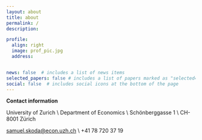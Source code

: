 ```yaml
---
layout: about
title: about
permalink: /
description:

profile:
  align: right
  image: prof_pic.jpg
  address:


news: false  # includes a list of news items
selected_papers: false # includes a list of papers marked as "selected={true}"
social: false  # includes social icons at the bottom of the page
---
```

**Contact information**

University of Zurich \\
Department of Economics \\
Schönberggasse 1 \\
CH-8001 Zürich

[samuel.skoda@econ.uzh.ch](mailto:samuel.skoda@econ.uzh.ch) \\
+41 78 720 37 19
